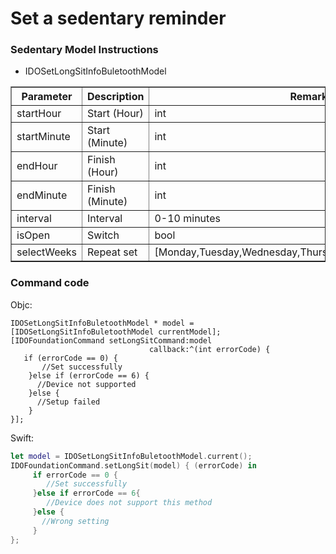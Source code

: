 # Set a sedentary reminder

### Sedentary Model Instructions

* IDOSetLongSitInfoBuletoothModel

<table border="1px" width="100%">
<thead>
<tr>
<th><strong>Parameter</strong></th>
<th><strong>Description</strong></th>
<th><strong>Remark</strong></th>
</tr>
</thead>
<tbody>
<tr>
<td>startHour</td>
<td>Start (Hour)</td>
<td>int</td>
</tr>
<tr>
<td>startMinute</td>
<td>Start (Minute)</td>
<td>int</td>
</tr>
<tr>
<td>endHour</td>
<td>Finish (Hour)</td>
<td>int</td>
</tr>
<tr>
<td>endMinute</td>
<td>Finish (Minute)</td>
<td>int</td>
</tr>
<tr>
<td>interval</td>
<td>Interval</td>
<td>0-10 minutes</td>
</tr>
<tr>
<td>isOpen</td>
<td>Switch</td>
<td>bool</td>
</tr>
<tr>
<td>selectWeeks</td>
<td>Repeat set</td>
<td>[Monday,Tuesday,Wednesday,Thursday,Friday,Saturday,Sunday]</td>
</tr>
</tbody>
</table>


### Command code

Objc:

```objc
IDOSetLongSitInfoBuletoothModel * model = [IDOSetLongSitInfoBuletoothModel currentModel];
[IDOFoundationCommand setLongSitCommand:model
                               callback:^(int errorCode) {
   if (errorCode == 0) {
       //Set successfully
    }else if (errorCode == 6) {
      //Device not supported
    }else {
      //Setup failed
    }
}];
```

Swift:

```swift
let model = IDOSetLongSitInfoBuletoothModel.current();
IDOFoundationCommand.setLongSit(model) { (errorCode) in
     if errorCode == 0 {
        //Set successfully
     }else if errorCode == 6{
        //Device does not support this method
     }else {
       //Wrong setting
     }       
};
```
